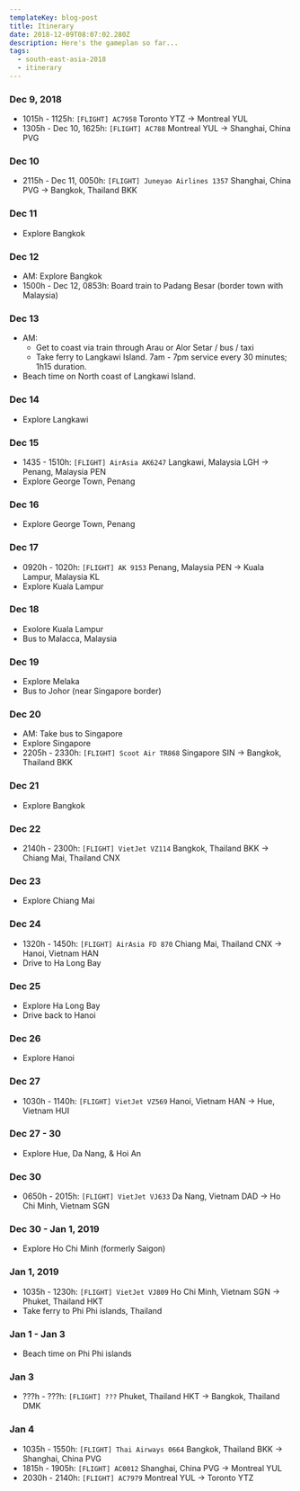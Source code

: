 ```yaml
---
templateKey: blog-post
title: Itinerary
date: 2018-12-09T08:07:02.280Z
description: Here's the gameplan so far...
tags:
  - south-east-asia-2018
  - itinerary
---
```


### Dec 9, 2018

- 1015h - 1125h: `[FLIGHT] AC7958` Toronto YTZ -> Montreal YUL
- 1305h - Dec 10, 1625h: `[FLIGHT] AC788` Montreal YUL -> Shanghai, China PVG

### Dec 10

- 2115h - Dec 11, 0050h: `[FLIGHT] Juneyao Airlines 1357` Shanghai, China PVG -> Bangkok, Thailand BKK

### Dec 11

- Explore Bangkok

### Dec 12

- AM: Explore Bangkok
- 1500h - Dec 12, 0853h: Board train to Padang Besar (border town with Malaysia)

### Dec 13

- AM:
  - Get to coast via train through Arau or Alor Setar / bus / taxi
  - Take ferry to Langkawi Island. 7am - 7pm service every 30 minutes; 1h15 duration.
- Beach time on North coast of Langkawi Island.

### Dec 14

- Explore Langkawi

### Dec 15

- 1435 - 1510h: `[FLIGHT] AirAsia AK6247` Langkawi, Malaysia LGH -> Penang, Malaysia PEN
- Explore George Town, Penang

### Dec 16

- Explore George Town, Penang

### Dec 17

- 0920h - 1020h: `[FLIGHT] AK 9153` Penang, Malaysia PEN -> Kuala Lampur, Malaysia KL
- Explore Kuala Lampur

### Dec 18

- Exolore Kuala Lampur
- Bus to Malacca, Malaysia

### Dec 19

- Explore Melaka
- Bus to Johor (near Singapore border)

### Dec 20

- AM: Take bus to Singapore
- Explore Singapore
- 2205h - 2330h: `[FLIGHT] Scoot Air TR868` Singapore SIN -> Bangkok, Thailand BKK

### Dec 21

- Explore Bangkok

### Dec 22

- 2140h - 2300h: `[FLIGHT] VietJet VZ114` Bangkok, Thailand BKK -> Chiang Mai, Thailand CNX

### Dec 23

- Explore Chiang Mai

### Dec 24

- 1320h - 1450h: `[FLIGHT] AirAsia FD 870` Chiang Mai, Thailand CNX -> Hanoi, Vietnam HAN
- Drive to Ha Long Bay

### Dec 25

- Explore Ha Long Bay
- Drive back to Hanoi

### Dec 26

- Explore Hanoi

### Dec 27

- 1030h - 1140h: `[FLIGHT] VietJet VZ569` Hanoi, Vietnam HAN -> Hue, Vietnam HUI

### Dec 27 - 30

- Explore Hue, Da Nang, & Hoi An

### Dec 30

- 0650h - 2015h: `[FLIGHT] VietJet VJ633` Da Nang, Vietnam DAD -> Ho Chi Minh, Vietnam SGN

### Dec 30 - Jan 1, 2019

- Explore Ho Chi Minh (formerly Saigon)

### Jan 1, 2019

- 1035h - 1230h: `[FLIGHT] VietJet VJ809` Ho Chi Minh, Vietnam SGN -> Phuket, Thailand HKT
- Take ferry to Phi Phi islands, Thailand

### Jan 1 - Jan 3

- Beach time on Phi Phi islands

### Jan 3

- ???h - ???h: `[FLIGHT] ???` Phuket, Thailand HKT -> Bangkok, Thailand DMK

### Jan 4

- 1035h - 1550h: `[FLIGHT] Thai Airways 0664` Bangkok, Thailand BKK -> Shanghai, China PVG
- 1815h - 1905h: `[FLIGHT] AC0012` Shanghai, China PVG -> Montreal YUL
- 2030h - 2140h: `[FLIGHT] AC7979` Montreal YUL -> Toronto YTZ

